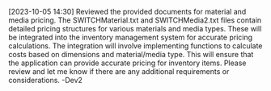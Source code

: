 [2023-10-05 14:30] Reviewed the provided documents for material and media pricing. The SWITCHMaterial.txt and SWITCHMedia2.txt files contain detailed pricing structures for various materials and media types. These will be integrated into the inventory management system for accurate pricing calculations. The integration will involve implementing functions to calculate costs based on dimensions and material/media type. This will ensure that the application can provide accurate pricing for inventory items. Please review and let me know if there are any additional requirements or considerations. -Dev2
